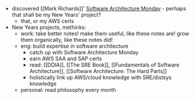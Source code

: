- discovered [[Mark Richards]]' [Software Architecture Monday](https://www.developertoarchitect.com/lessons/) - perhaps that shall be my New Years' project?
	- that, or my AWS certs
- New Years projects, methinks:
	- work: take better notes! make them useful, like these notes are! grow them organically, like these notes did!
	- eng: build expertise in software architecture
		- catch up with Software Architecture Monday
		- earn AWS SAA and SAP certs
		- read: [[DDIA]], [[The SRE Book]], [[Fundamentals of Software Architecture]], [[Software Architecture: The Hard Parts]]
		- holistically link up AWS/cloud knowledge with SRE/distsys knowledge
	- personal: read philosophy every month